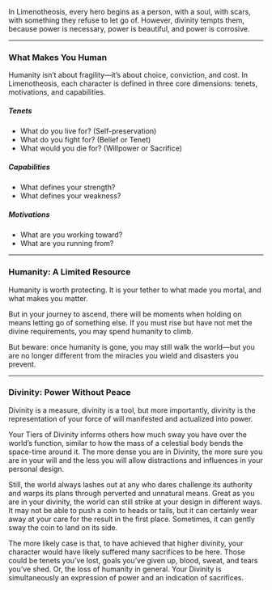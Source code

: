 In Limenotheosis, every hero begins as a person, with a soul, with scars, with something they refuse to let go of. However, divinity tempts them, because power is necessary, power is beautiful, and power is corrosive.

---
### What Makes You Human

Humanity isn’t about fragility—it’s about choice, conviction, and cost. In Limenotheosis, each character is defined in  three core dimensions: tenets, motivations, and capabilities.
##### Tenets
- What do you live for? (Self-preservation)  
- What do you fight for? (Belief or Tenet)  
- What would you die for? (Willpower or Sacrifice)
##### Capabilities
- What defines your strength?  
- What defines your weakness?
##### Motivations
- What are you working toward?  
- What are you running from? 


---

### Humanity: A Limited Resource

Humanity is worth protecting. It is your tether to what made you mortal, and what makes you matter.

But in your journey to ascend, there will be moments when holding on means letting go of something else. If you must rise but have not met the divine requirements, you may spend humanity to climb.

But beware: once humanity is gone, you may still walk the world—but you are no longer different from the miracles you wield and disasters you prevent.


---

### Divinity: Power Without Peace

Divinity is a measure, divinity is a tool, but more importantly, divinity is the representation of your force of will manifested and actualized into power.

Your Tiers of Divinity informs others how much sway you have over the world’s function, similar to how the mass of a celestial body bends the space-time around it. The more dense you are in Divinity, the more sure you are in your will and the less you will allow distractions and influences in your personal design. 

Still, the world always lashes out at any who dares challenge its authority and warps its plans through perverted and unnatural means. Great as you are in your divinity, the world can still strike at your design in different ways. It may not be able to push a coin to heads or tails, but it can certainly wear away at your care for the result in the first place. Sometimes, it can gently sway the coin to land on its side. 

The more likely case is that, to have achieved that higher divinity, your character would have likely suffered many sacrifices to be here. Those could be tenets you’ve lost, goals you’ve given up, blood, sweat, and tears you’ve shed. Or, the loss of humanity in general. Your Divinity is simultaneously an expression of power and an indication of sacrifices.